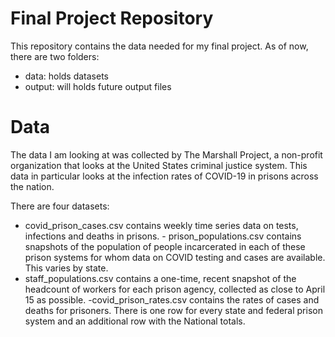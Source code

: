 # Final Project Repository

This repository contains the data needed for my final project. As of now, there are two folders:
- data: holds datasets 
- output: will holds future output files

# Data 

The data I am looking at was collected by The Marshall Project, a non-profit organization that looks at the United States criminal justice system. This data in particular looks at the infection rates of COVID-19 in prisons across the nation.

There are four datasets:
- covid_prison_cases.csv contains weekly time series data on tests, infections and deaths in prisons. - prison_populations.csv contains snapshots of the population of people incarcerated in each of these prison systems for whom data on COVID testing and cases are available. This varies by state.
- staff_populations.csv contains a one-time, recent snapshot of the headcount of workers for each prison agency, collected as close to April 15 as possible.
-covid_prison_rates.csv contains the rates of cases and deaths for prisoners. There is one row for every state and federal prison system and an additional row with the National totals.